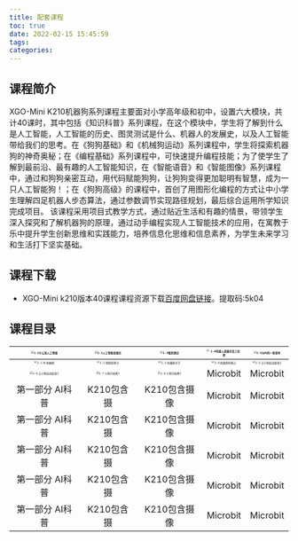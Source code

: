```yaml
---
title: 配套课程
toc: true
date: 2022-02-15 15:45:59
tags:
categories: 
---
```

## 课程简介

XGO-Mini K210机器狗系列课程主要面对小学高年级和初中，设置六大模块，共计40课时，其中包括《知识科普》系列课程，在这个模块中，学生将了解到什么是人工智能，人工智能的历史、图灵测试是什么、机器人的发展史，以及人工智能带给我们的思考。在《狗狗基础》和《机械狗运动》系列课程中，学生将探索机器狗的神奇奥秘；在《编程基础》系列课程中，可快速提升编程技能；为了使学生了解到最前沿、最有趣的人工智能知识，在《智能语音》和《智能图像》系列课程中，通过和狗狗亲密互动，用代码赋能狗狗，让狗狗变得更加聪明有智慧，成为一只人工智能狗！；在《狗狗高级》的课程中，首创了用图形化编程的方式让中小学生理解四足机器人步态算法，通过参数调节实现路径规划，最后综合运用所学知识完成项目。
该课程采用项目式教学方式，通过贴近生活和有趣的情景，带领学生深入探究和了解机器狗的原理，通过动手编程实现人工智能技术的应用，在寓教于乐中提升学生创新思维和实践能力，培养信息化思维和信息素养，为学生未来学习和生活打下坚实基础。

## 课程下载

- XGO-Mini k210版本40课程课程资源下载[百度网盘链接](https://pan.baidu.com/s/1JSlI4ymEP7Cy6dQLNfmDeQ "XGO-Mini课程下载")。提取码:5k04

## 课程目录

| [<img src="./11.png" alt="1-1什么是人工智能"  style="zoom:30%;" />](https://www.xgorobot.com/)   | <img src="./12.png" alt="1-2人工智能发展史" style="zoom:30%;" />    | <img src="./13.png" alt="1-3图灵测试" style="zoom:30%;" />     |    <img src="./14.png" alt="1-4机器人发展史及三定律" style="zoom:30%;" />  | <img src="./11.png" alt="1-5对AI的一些思考" style="zoom:30%;" />  |
|   :----:    |    :----:     |      :---:      |        :---:        |     :---:        |     
| <img src="./21.png" alt="2-1 Hi 机械狗" style="zoom:30%;" />   | <img src="./22.png" alt="2-2 狗狗知多少" style="zoom:30%;" />  | <img src="./23.png" alt="2-3 机器狗关节" style="zoom:30%;" />  |    <img src="./24.png" alt="2-4 机器狗的核心" style="zoom:30%;" />  |<img src="./25.png" alt="2-5 让小狗运动起来1" style="zoom:30%;" /> |
| <img src="./26.png" alt="2-6 让小狗运动起来2" style="zoom:30%;" />  | <img src="./27.png" alt="2-7 小狗节拍秀1" style="zoom:30%;" />    | <img src="./28.png" alt="2-8 小狗节拍秀2" style="zoom:30%;" />    |    Microbit  |Microbit  |
| 第一部分 AI科普   | K210包含摄    | K210包含摄像     |    Microbit  |Microbit  |
| 第一部分 AI科普   | K210包含摄    | K210包含摄像     |    Microbit  |Microbit  |
| 第一部分 AI科普   | K210包含摄    | K210包含摄像     |    Microbit  |Microbit  |
| 第一部分 AI科普   | K210包含摄    | K210包含摄像     |    Microbit  |Microbit  |
| 第一部分 AI科普   | K210包含摄    | K210包含摄像     |    Microbit  |Microbit  |

